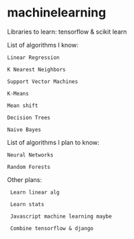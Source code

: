 # machinelearning

Libraries to learn: tensorflow & scikit learn

List of algorithms I know:
  
    Linear Regression
  
    K Nearest Neighbors

    Support Vector Machines 
    
    K-Means 
    
    Mean shift

    Decision Trees
    
    Naive Bayes
    
List of algorithms I plan to know:
      
    
    Neural Networks
    
    Random Forests

Other plans:


     Learn linear alg
     
     Learn stats
     
     Javascript machine learning maybe
     
     Combine tensorflow & django
